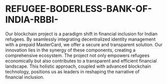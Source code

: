 # REFUGEE-BODERLESS-BANK-OF-INDIA-RBBI-
Our blockchain project is a paradigm shift in financial inclusion for Indian refugees. By seamlessly integrating decentralized identity management with a prepaid MasterCard, we offer a secure and transparent solution. Our innovation lies in the synergy of these components, creating a comprehensive ecosystem. The project not only empowers refugees economically but also contributes to a transparent and efficient financial landscape. This holistic approach, coupled with advanced blockchain technology, positions us as leaders in reshaping the narrative of financial inclusion.
